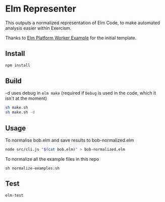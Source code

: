 # Elm Representer

This outputs a normalized representation of Elm Code, to make automated analysis easier within Exercism.

Thanks to [Elm Platform Worker Example](https://github.com/jxxcarlson/elm-platform-worker-example) for the initial template.

## Install

```bash
npm install
```

## Build

-d uses debug in `elm make` (required if `Debug` is used in the code, which it isn't at the moment)

```bash
sh make.sh
sh make.sh -d
```

## Usage

To normalise bob.elm and save results to bob-normalized.elm

```bash
node src/cli.js "$(cat bob.elm)" > bob-normalized.elm
```

To normalize all the example files in this repo

```
sh normalize-examples.sh
```

## Test

```
elm-test
```